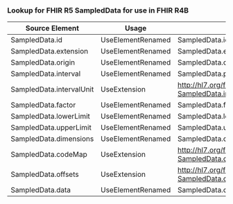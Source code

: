 ### Lookup for FHIR R5 SampledData for use in FHIR R4B

| Source Element | Usage | Target |
| -------------- | ----- | ------ |
| SampledData.id | UseElementRenamed | SampledData.id |
| SampledData.extension | UseElementRenamed | SampledData.extension |
| SampledData.origin | UseElementRenamed | SampledData.origin |
| SampledData.interval | UseElementRenamed | SampledData.period |
| SampledData.intervalUnit | UseExtension | http://hl7.org/fhir/5.0/StructureDefinition/extension-SampledData.intervalUnit |
| SampledData.factor | UseElementRenamed | SampledData.factor |
| SampledData.lowerLimit | UseElementRenamed | SampledData.lowerLimit |
| SampledData.upperLimit | UseElementRenamed | SampledData.upperLimit |
| SampledData.dimensions | UseElementRenamed | SampledData.dimensions |
| SampledData.codeMap | UseExtension | http://hl7.org/fhir/5.0/StructureDefinition/extension-SampledData.codeMap |
| SampledData.offsets | UseExtension | http://hl7.org/fhir/5.0/StructureDefinition/extension-SampledData.offsets |
| SampledData.data | UseElementRenamed | SampledData.data |
